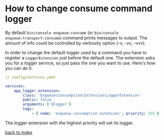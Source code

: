 # How to change consume command logger

By default `bin/console enqueue:consume` (or `bin/console enqueue:transport:consume`) command prints messages to output.
The amount of info could be controlled by verbosity option (-v, -vv, -vvv).

In order to change the default logger used by a command you have to register a `LoggerExtension` just before the default one.
The extension asks you for a logger service, so just pass the one you want to use. 
Here's how you can do it. 

```yaml
// config/services.yaml

services:
    app_logger_extension:
        class: 'Enqueue\Consumption\Extension\LoggerExtension'
        public: false
        arguments: ['@logger']
        tags:
            - { name: 'enqueue.consumption.extension', priority: 255 }

```

The logger extension with the highest priority will set its logger.

[back to index](../../index.md)  



